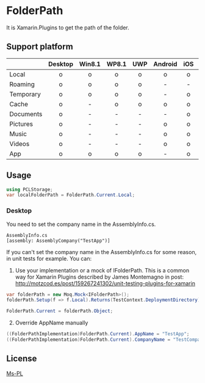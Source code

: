 # FolderPath

It is Xamarin.Plugins to get the path of the folder.

## Support platform

||Desktop|Win8.1|WP8.1|UWP|Android|iOS|Mac|
| --- |:---:|:---:|:---:|:---:|:---:|:---:|:---:|
|Local    |o|o|o|o|o|o|o|
|Roaming  |o|o|o|o|-|-|-|
|Temporary|o|o|o|o|-|o|o|
|Cache    |o|-|o|o|o|o|o|
|Documents|o|-|-|-|-|o|o|
|Pictures |o|-|-|-|o|o|o|
|Music    |o|-|-|-|o|o|o|
|Videos   |o|-|-|-|o|o|o|
|App      |o|o|o|o|-|o|o|

## Usage

```C#
using PCLStorage;
var localFolderPath = FolderPath.Current.Local;
```

### Desktop

You need to set the company name in the AssemblyInfo.cs.

```
AssemblyInfo.cs
[assembly: AssemblyCompany("TestApp")]
```

If you can't set the company name in the AssemblyInfo.cs for some reason, in unit tests for example. 
You can:
1. Use your implementation or a mock of IFolderPath.
This is a common way for Xamarin Plugins described by James Montemagno in post:
http://motzcod.es/post/159267241302/unit-testing-plugins-for-xamarin
```C#
var folderPath = new Moq.Mock<IFolderPath>();
folderPath.Setup(f => f.Local).Returns(TestContext.DeploymentDirectory);

FolderPath.Current = folderPath.Object;
```

2. Override AppName manually 
```C#
((FolderPathImplementation)FolderPath.Current).AppName = "TestApp";
((FolderPathImplementation)FolderPath.Current).CompanyName = "TestCompany";
```

## License

[Ms-PL](https://msdn.microsoft.com/library/gg592960.aspx "Ms-PL")
